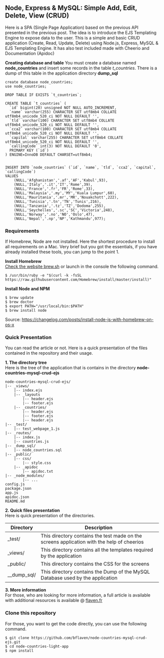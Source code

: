 








## Node, Express & MySQL: Simple Add, Edit, Delete, View (CRUD)
Here is a SPA (Single Page Application) based on the previous API presented in the previous post. The idea is to introduce the EJS Templating Engine to expose data to the user. This is a simple and basic CRUD application (Create, Read, Update, Delete) using Node.js, Express, MySQL & EJS Templating Engine. It has also test included made with Cheerio and Documentation (Apidoc)


**Creating database and table**
You must create a database named **node_countries** and insert some records in the table *t_countries*. There is a dump of this table in the application directory **dump_sql**

```
create database node_countries;
use node_countries;

DROP TABLE IF EXISTS `t_countries`;

CREATE TABLE `t_countries` (
  `id` bigint(20) unsigned NOT NULL AUTO_INCREMENT,
  `name` varchar(255) CHARACTER SET utf8mb4 COLLATE utf8mb4_unicode_520_ci NOT NULL DEFAULT '',
  `tld` varchar(100) CHARACTER SET utf8mb4 COLLATE utf8mb4_unicode_520_ci NOT NULL DEFAULT '',
  `cca2` varchar(100) CHARACTER SET utf8mb4 COLLATE utf8mb4_unicode_520_ci NOT NULL DEFAULT '',
  `capital` varchar(255) CHARACTER SET utf8mb4 COLLATE utf8mb4_unicode_520_ci NOT NULL DEFAULT '',
  `callingCode` int(3) NOT NULL DEFAULT '0',
  PRIMARY KEY (`id`)
) ENGINE=InnoDB DEFAULT CHARSET=utf8mb4;


INSERT INTO `node_countries` (`id`, `name`, `tld`, `cca2`, `capital`, `callingCode`)
VALUES
	(NULL,'Afghanistan','.af','AF','Kabul',93),
	(NULL,'Italy','.it','IT','Rome',39),
	(NULL,'France','.fr','FR','Rome',33),
  	(NULL,'Malaysia','.my','MY','Kuala Lumpur',60),
  	(NULL,'Mauritania','.mr','MR','Nouakchott',222),
  	(NULL,'Tunisia','.tn','TN','Tunis',216),
  	(NULL,'Tanzania','.tz','TZ','Dodoma',255),
  	(NULL,'Seychelles','.sc','SC','Victoria',248),
  	(NULL,'Norway','.no','NO','Oslo',47),
  	(NULL,'Nepal','.np','NP','Kathmandu',977);
```


### Requirements

If Homebrew, Node are not installed. Here the shortest procedure to install all requirements on a Mac. Very brief but you got the essentials, if you have already installed these tools, you can jump to the point 1.


**Install Homebrew**<br />
[Check the website brew.sh](https://brew.sh/) or launch in the console the following command.

```
$ /usr/bin/ruby -e "$(curl -k -fsSL https://raw.githubusercontent.com/Homebrew/install/master/install)"
```

**Install Node and NPM**<br />

```
$ brew update
$ brew doctor
$ export PATH="/usr/local/bin:$PATH"
$ brew install node
```
Source: <a href="https://changelog.com/posts/install-node-js-with-homebrew-on-os-x" target="_blank">https://changelog.com/posts/install-node-js-with-homebrew-on-os-x</a>


### Quick Presentation

You can read the article or not. Here is a quick presentation of the files contained in the repository and their usage.

**1. The directory tree**<br />
Here is the tree of the application that is contains in the directory **node-countries-mysql-crud-ejs** 

```
node-countries-mysql-crud-ejs/
|-- _views/
    |-- index.ejs
    |-- _layouts
        |-- header.ejs
        |-- footer.ejs
    |-- _countries/
        |-- header.ejs
        |-- footer.ejs
        |-- header.ejs
|-- _test/
    |-- test_webpage_1.js
|-- _routes/
    |-- index.js
    |-- countries.js
|-- _dump_sql/
    |-- node_countries.sql
|-- _public/
    |-- css/
        |-- style.css
    |-- _apidoc
        |-- apidoc.txt
|-- _node_modules/
        |-- ...    
config.js
package.json  
app.js
apidoc.json
README.md
```

**2. Quick files presentation**<br />
Here is quick presentation of the directories.


Directory  | Description |
------------- | ------------- |
_test/ | This directory contains the test made on the screens application with the help of cheerios |
_views/ | This directory contains all the templates required by the application |
_public/ | This directory contains the CSS for the screens |
__dump_sql/ | This directory contains the Dump of the MySQL Database used by the application |


**3. More information**<br />
For those, who are looking for more information, a full article is available with additional resources is available @ [flaven.fr](http://flaven.fr/2018/06/node-express-mysql-crud-create-a-single-page-application-with-node-ejs-and-mysql/)


### Clone this repository

For those, you want to get the code directly, you can use the following command.

```
$ git clone https://github.com/bflaven/node-countries-mysql-crud-ejs.git
$ cd node-countries-light-app
$ npm install
```
















